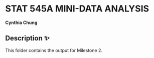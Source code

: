 # STAT 545A MINI-DATA ANALYSIS
**Cynthia Chung**

## Description ✨
This folder contains the output for Milestone 2.
